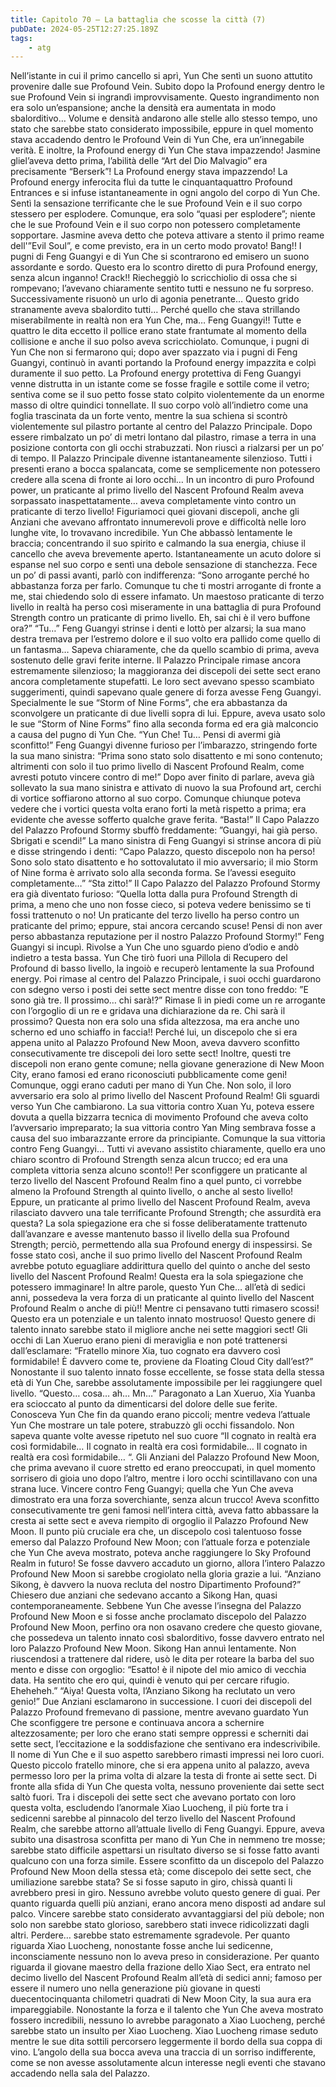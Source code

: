 ```yaml
---
title: Capitolo 70 – La battaglia che scosse la città (7)
pubDate: 2024-05-25T12:27:25.189Z
tags:
    - atg
---
```



Nell’istante in cui il primo cancello si aprì, Yun Che sentì un suono attutito provenire dalle sue Profound Vein. Subito dopo la Profound energy dentro le sue Profound Vein si ingrandì improvvisamente. Questo ingrandimento non era solo un’espansione; anche la densità era aumentata in modo sbalorditivo… Volume e densità andarono alle stelle allo stesso tempo, uno stato che sarebbe stato considerato impossibile, eppure in quel momento stava accadendo dentro le Profound Vein di Yun Che, era un’innegabile verità.
E inoltre, la Profound energy di Yun Che stava impazzendo!
Jasmine gliel’aveva detto prima, l’abilità delle “Art del Dio Malvagio” era precisamente “Berserk”! La Profound energy stava impazzendo!
La Profound energy inferocita fluì da tutte le cinquantaquattro Profound Entrances e si infuse istantaneamente in ogni angolo del corpo di Yun Che. Sentì la sensazione terrificante che le sue Profound Vein e il suo corpo stessero per esplodere. Comunque, era solo “quasi per esplodere”; niente che le sue Profound Vein e il suo corpo non potessero completamente sopportare. Jasmine aveva detto che poteva attivare a stento il primo reame dell'”Evil Soul”, e come previsto, era in un certo modo provato!
Bang!!
I pugni di Feng Guangyi e di Yun Che si scontrarono ed emisero un suono assordante e sordo. Questo era lo scontro diretto di pura Profound energy, senza alcun inganno!
Crack!!
Riecheggiò lo scricchiolio di ossa che si rompevano; l’avevano chiaramente sentito tutti e nessuno ne fu sorpreso. Successivamente risuonò un urlo di agonia penetrante… Questo grido stranamente aveva sbalordito tutti…
Perché quello che stava strillando miserabilmente in realtà non era Yun Che, ma… Feng Guangyi!!
Tutte e quattro le dita eccetto il pollice erano state frantumate al momento della collisione e anche il suo polso aveva scricchiolato. Comunque, i pugni di Yun Che non si fermarono qui; dopo aver spazzato via i pugni di Feng Guangyi, continuò in avanti portando la Profound energy impazzita e colpì duramente il suo petto.
La Profound energy protettiva di Feng Guangyi venne distrutta in un istante come se fosse fragile e sottile come il vetro; sentiva come se il suo petto fosse stato colpito violentemente da un enorme masso di oltre quindici tonnellate.
Il suo corpo volò all’indietro come una foglia trascinata da un forte vento, mentre la sua schiena si scontrò violentemente sul pilastro portante al centro del Palazzo Principale. Dopo essere rimbalzato un po’ di metri lontano dal pilastro, rimase a terra in una posizione contorta con gli occhi strabuzzati. Non riuscì a rialzarsi per un po’ di tempo.
Il Palazzo Principale divenne istantaneamente silenzioso. Tutti i presenti erano a bocca spalancata, come se semplicemente non potessero credere alla scena di fronte ai loro occhi…
In un incontro di puro Profound power, un praticante al primo livello del Nascent Profound Realm aveva sorpassato inaspettatamente… aveva completamente vinto contro un praticante di terzo livello!
Figuriamoci quei giovani discepoli, anche gli Anziani che avevano affrontato innumerevoli prove e difficoltà nelle loro lunghe vite, lo trovavano incredibile.
Yun Che abbassò lentamente le braccia; concentrando il suo spirito e calmando la sua energia, chiuse il cancello che aveva brevemente aperto. Istantaneamente un acuto dolore si espanse nel suo corpo e sentì una debole sensazione di stanchezza. Fece un po’ di passi avanti, parlò con indifferenza: “Sono arrogante perché ho abbastanza forza per farlo. Comunque tu che ti mostri arrogante di fronte a me, stai chiedendo solo di essere infamato. Un maestoso praticante di terzo livello in realtà ha perso così miseramente in una battaglia di pura Profound Strength contro un praticante di primo livello. Eh, sai chi è il vero buffone ora?”
“Tu…” Feng Guangyi strinse i denti e lottò per alzarsi; la sua mano destra tremava per l’estremo dolore e il suo volto era pallido come quello di un fantasma… Sapeva chiaramente, che da quello scambio di prima, aveva sostenuto delle gravi ferite interne.
Il Palazzo Principale rimase ancora estremamente silenzioso; la maggioranza dei discepoli dei sette sect erano ancora completamente stupefatti. Le loro sect avevano spesso scambiato suggerimenti, quindi sapevano quale genere di forza avesse Feng Guangyi. Specialmente le sue “Storm of Nine Forms”, che era abbastanza da sconvolgere un praticante di due livelli sopra di lui. Eppure, aveva usato solo le sue “Storm of Nine Forms” fino alla seconda forma ed era già malconcio a causa del pugno di Yun Che.
“Yun Che! Tu… Pensi di avermi già sconfitto!” Feng Guangyi divenne furioso per l’imbarazzo, stringendo forte la sua mano sinistra: “Prima sono stato solo disattento e mi sono contenuto; altrimenti con solo il tuo primo livello di Nascent Profound Realm, come avresti potuto vincere contro di me!”
Dopo aver finito di parlare, aveva già sollevato la sua mano sinistra e attivato di nuovo la sua Profound art, cerchi di vortice soffiarono attorno al suo corpo. Comunque chiunque poteva vedere che i vortici questa volta erano forti la metà rispetto a prima; era evidente che avesse sofferto qualche grave ferita.
“Basta!” Il Capo Palazzo del Palazzo Profound Stormy sbuffò freddamente: ”Guangyi, hai già perso. Sbrigati e scendi!”
La mano sinistra di Feng Guangyi si strinse ancora di più e disse stringendo i denti: “Capo Palazzo, questo discepolo non ha perso! Sono solo stato disattento e ho sottovalutato il mio avversario; il mio Storm of Nine forma è arrivato solo alla seconda forma. Se l’avessi eseguito completamente…”
“Sta zitto!” Il Capo Palazzo del Palazzo Profound Stormy era già diventato furioso: “Quella lotta dalla pura Profound Strength di prima, a meno che uno non fosse cieco, si poteva vedere benissimo se ti fossi trattenuto o no! Un praticante del terzo livello ha perso contro un praticante del primo; eppure, stai ancora cercando scuse! Pensi di non aver perso abbastanza reputazione per il nostro Palazzo Profound Stormy!”
Feng Guangyi si incupì. Rivolse a Yun Che uno sguardo pieno d’odio e andò indietro a testa bassa.
Yun Che tirò fuori una Pillola di Recupero del Profound di basso livello, la ingoiò e recuperò lentamente la sua Profound energy. Poi rimase al centro del Palazzo Principale, i suoi occhi guardarono con sdegno verso i posti dei sette sect mentre disse con tono freddo: ”E sono già tre. Il prossimo… chi sarà!?”
Rimase lì in piedi come un re arrogante con l’orgoglio di un re e gridava una dichiarazione da re.
Chi sarà il prossimo?
Questa non era solo una sfida altezzosa, ma era anche uno scherno ed uno schiaffo in faccia!! Perché lui, un discepolo che si era appena unito al Palazzo Profound New Moon, aveva davvero sconfitto consecutivamente tre discepoli dei loro sette sect! Inoltre, questi tre discepoli non erano gente comune; nella giovane generazione di New Moon City, erano famosi ed erano riconosciuti pubblicamente come geni! Comunque, oggi erano caduti per mano di Yun Che.
Non solo, il loro avversario era solo al primo livello del Nascent Profound Realm!
Gli sguardi verso Yun Che cambiarono. La sua vittoria contro Xuan Yu, poteva essere dovuta a quella bizzarra tecnica di movimento Profound che aveva colto l’avversario impreparato; la sua vittoria contro Yan Ming sembrava fosse a causa del suo imbarazzante errore da principiante.
Comunque la sua vittoria contro Feng Guangyi… Tutti vi avevano assistito chiaramente, quello era uno chiaro scontro di Profound Strength senza alcun trucco; ed era una completa vittoria senza alcuno sconto!!
Per sconfiggere un praticante al terzo livello del Nascent Profound Realm fino a quel punto, ci vorrebbe almeno la Profound Strength al quinto livello, o anche al sesto livello! Eppure, un praticante al primo livello del Nascent Profound Realm, aveva rilasciato davvero una tale terrificante Profound Strength; che assurdità era questa? La sola spiegazione era che si fosse deliberatamente trattenuto dall’avanzare e avesse mantenuto basso il livello della sua Profound Strength; perciò, permettendo alla sua Profound energy di inspessirsi. Se fosse stato così, anche il suo primo livello del Nascent Profound Realm avrebbe potuto eguagliare addirittura quello del quinto o anche del sesto livello del Nascent Profound Realm!
Questa era la sola spiegazione che potessero immaginare!
In altre parole, questo Yun Che… all’età di sedici anni, possedeva la vera forza di un praticante al quinto livello del Nascent Profound Realm o anche di più!!
Mentre ci pensavano tutti rimasero scossi! Questo era un potenziale e un talento innato mostruoso! Questo genere di talento innato sarebbe stato il migliore anche nei sette maggiori sect!
Gli occhi di Lan Xueruo erano pieni di meraviglia e non poté trattenersi dall’esclamare: “Fratello minore Xia, tuo cognato era davvero così formidabile! È davvero come te, proviene da Floating Cloud City dall’est?”
Nonostante il suo talento innato fosse eccellente, se fosse stata della stessa età di Yun Che, sarebbe assolutamente impossibile per lei raggiungere quel livello.
“Questo… cosa… ah… Mn…”
Paragonato a Lan Xueruo, Xia Yuanba era scioccato al punto da dimenticarsi del dolore delle sue ferite. Conosceva Yun Che fin da quando erano piccoli; mentre vedeva l’attuale Yun Che mostrare un tale potere, strabuzzò gli occhi fissandolo. Non sapeva quante volte avesse ripetuto nel suo cuore “Il cognato in realtà era così formidabile… Il cognato in realtà era così formidabile… Il cognato in realtà era così formidabile… “.
Gli Anziani del Palazzo Profound New Moon, che prima avevano il cuore stretto ed erano preoccupati, in quel momento sorrisero di gioia uno dopo l’altro, mentre i loro occhi scintillavano con una strana luce. Vincere contro Feng Guangyi; quella che Yun Che aveva dimostrato era una forza soverchiante, senza alcun trucco! Aveva sconfitto consecutivamente tre geni famosi nell’intera città, aveva fatto abbassare la cresta ai sette sect e aveva riempito di orgoglio il Palazzo Profound New Moon. Il punto più cruciale era che, un discepolo così talentuoso fosse emerso dal Palazzo Profound New Moon; con l’attuale forza e potenziale che Yun Che aveva mostrato, poteva anche raggiungere lo Sky Profound Realm in futuro! Se fosse davvero accaduto un giorno, allora l’intero Palazzo Profound New Moon si sarebbe crogiolato nella gloria grazie a lui.
“Anziano Sikong, è davvero la nuova recluta del nostro Dipartimento Profound?” Chiesero due anziani che sedevano accanto a Sikong Han, quasi contemporaneamente. Sebbene Yun Che avesse l’insegna del Palazzo Profound New Moon e si fosse anche proclamato discepolo del Palazzo Profound New Moon, perfino ora non osavano credere che questo giovane, che possedeva un talento innato così sbalorditivo, fosse davvero entrato nel loro Palazzo Profound New Moon.
Sikong Han annuì lentamente. Non riuscendosi a trattenere dal ridere, usò le dita per roteare la barba del suo mento e disse con orgoglio: “Esatto! è il nipote del mio amico di vecchia data. Ha sentito che ero qui, quindi è venuto qui per cercare rifugio. Eheheheh.”
“Aiya! Questa volta, l’Anziano Sikong ha reclutato un vero genio!” Due Anziani esclamarono in successione.
I cuori dei discepoli del Palazzo Profound fremevano di passione, mentre avevano guardato Yun Che sconfiggere tre persone e continuava ancora a schernire altezzosamente; per loro che erano stati sempre oppressi e scherniti dai sette sect, l’eccitazione e la soddisfazione che sentivano era indescrivibile. Il nome di Yun Che e il suo aspetto sarebbero rimasti impressi nei loro cuori. Questo piccolo fratello minore, che si era appena unito al palazzo, aveva permesso loro per la prima volta di alzare la testa di fronte ai sette sect.
Di fronte alla sfida di Yun Che questa volta, nessuno proveniente dai sette sect saltò fuori.
Tra i discepoli dei sette sect che avevano portato con loro questa volta, escludendo l’anormale Xiao Luocheng, il più forte tra i sedicenni sarebbe al pinnacolo del terzo livello del Nascent Profound Realm, che sarebbe attorno all’attuale livello di Feng Guangyi. Eppure, aveva subito una disastrosa sconfitta per mano di Yun Che in nemmeno tre mosse; sarebbe stato difficile aspettarsi un risultato diverso se si fosse fatto avanti qualcuno con una forza simile.
Essere sconfitto da un discepolo del Palazzo Profound New Moon della stessa età; come discepolo dei sette sect, che umiliazione sarebbe stata? Se si fosse saputo in giro, chissà quanti li avrebbero presi in giro. Nessuno avrebbe voluto questo genere di guai.
Per quanto riguarda quelli più anziani, erano ancora meno disposti ad andare sul palco. Vincere sarebbe stato considerato avvantaggiarsi del più debole; non solo non sarebbe stato glorioso, sarebbero stati invece ridicolizzati dagli altri. Perdere… sarebbe stato estremamente sgradevole.
Per quanto riguarda Xiao Luocheng, nonostante fosse anche lui sedicenne, inconsciamente nessuno non lo aveva preso in considerazione. Per quanto riguarda il giovane maestro della frazione dello Xiao Sect, era entrato nel decimo livello del Nascent Profound Realm all’età di sedici anni; famoso per essere il numero uno nella generazione più giovane in questi duecentocinquanta chilometri quadrati di New Moon City, la sua aura era impareggiabile. Nonostante la forza e il talento che Yun Che aveva mostrato fossero incredibili, nessuno lo avrebbe paragonato a Xiao Luocheng, perché sarebbe stato un insulto per Xiao Luocheng.
Xiao Luocheng rimase seduto mentre le sue dita sottili percorsero leggermente il bordo della sua coppa di vino. L’angolo della sua bocca aveva una traccia di un sorriso indifferente, come se non avesse assolutamente alcun interesse negli eventi che stavano accadendo nella sala del Palazzo.



